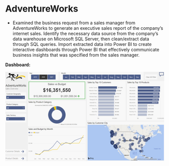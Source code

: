 # AdventureWorks

- Examined the business request from a sales manager from AdventureWorks to generate an executive sales report of the company’s internet sales. Identify the necessary data source from the company’s data warehouse on Microsoft SQL Server, then clean/extract data through SQL queries. Import extracted data into Power BI to create interactive dashboards through Power BI that effectively communicate business insights that was specified from the sales manager.

**Dashboard:**  

[![name](/images/dashboard_adventureworks.PNG)](https://app.powerbi.com/view?r=eyJrIjoiOGM2YzRlMzEtOGU0YS00MDBlLWEwNDAtOGVjNTAyZTQ3YzA0IiwidCI6ImUzNWZkZDkzLTAxM2QtNDc3MC1hZDNmLTgwZGJmNWUxNmEzNSJ9&pageName=ReportSection)
